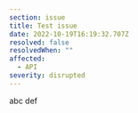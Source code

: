 ```yaml
---
section: issue
title: Test issue
date: 2022-10-19T16:19:32.707Z
resolved: false
resolvedWhen: ""
affected:
  - API
severity: disrupted
---
```

a﻿b﻿c &#13; def